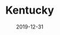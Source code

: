 ---
layout: location-page
date: 2019-12-31
tags:
  - kentucky
title: Kentucky
stateAbbr: KY
url: "https://kycovid19.ky.gov/"
urlTitle: "kycovid19.ky.gov"
---